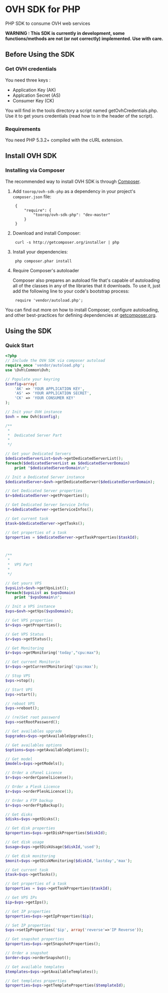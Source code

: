 OVH SDK for PHP
===========

PHP SDK to consume OVH web services

**WARNING : This SDK is currently in development, some functions/methods are not (or not correctly) implemented. Use with care.**


## Before Using the SDK
### Get OVH credentials
You need three keys  :
- Application Key (AK)
- Applcation Secret (AS)
- Consumer Key (CK)

You will find in the tools directory a script named getOvhCredentials.php.
Use it to get yours credentials (read how to in the header of the script).

### Requirements
You need PHP 5.3.2+ compiled with the cURL extension.

## Install OVH SDK
### Installing via Composer

The recommended way to install OVH SDK is through [Composer](http://getcomposer.org).

1. Add ``toorop/ovh-sdk-php`` as a dependency in your project's ``composer.json`` file:

        {
            "require": {
                "toorop/ovh-sdk-php": "dev-master"
            }
        }

2. Download and install Composer:

        curl -s http://getcomposer.org/installer | php

3. Install your dependencies:

        php composer.phar install

4. Require Composer's autoloader

    Composer also prepares an autoload file that's capable of autoloading all of the classes in any of the libraries that it downloads. To use it, just add the following line to your code's bootstrap process:

        require 'vendor/autoload.php';

You can find out more on how to install Composer, configure autoloading, and other best-practices for defining dependencies at [getcomposer.org](http://getcomposer.org).

## Using the SDK
### Quick Start
```php
<?php
// Include the OVH SDK via composer autoload
require_once 'vendor/autoload.php';
use \Ovh\Common\Ovh;

// Populate your keyring
$config=array(
    'AK' => 'YOUR APPLICATION KEY',
    'AS' => 'YOUR APPLICATION SECRET',
    'CK' => 'YOUR CONSUMER KEY'
);

// Init your OVH instance
$ovh = new Ovh($config);

/**
 *
 *  Dedicated Server Part
 *
 */

// Get your Dedicated Servers
$dedicatedServerList=$ovh->getDedicatedServerList();
foreach($dedicatedServerList as $dedicatedServerDomain)
    print "$dedicatedServerDomain\n";

// Init a Dedicated Server instance
$dedicatedServer=$ovh->getDedicatedServer($dedicatedServerDomain);

// Get Dedicated Server properties
$r=$dedicatedServer->getProperties();

// Get Dedicated Server Service Infos
$r=$dedicatedServer->getServiceInfos();

// Get current task
$task=$dedicatedServer->getTasks();

// Get properties of a task
$properties = $dedicatedServer->getTaskProperties($taskId);



/**
 *
 *  VPS Part
 *
 */

// Get yours VPS
$vpsList=$ovh->getVpsList();
foreach($vpsList as $vpsDomain)
    print "$vpsDomain\n";

// Init a VPS instance
$vps=$ovh->getVps($vpsDomain);

// Get VPS properties
$r=$vps->getProperties();

// Get VPS Status
$r=$vps->getStatus();

// Get Monitoring
$r=$vps->getMonitoring('today',"cpu:max");

// Get current Monitorin
$r=$vps->getCurrentMonitoring('cpu:max');

// Stop VPS
$vps->stop();

// Start VPS
$vps->start();

// reboot VPS
$vps->reboot();

// (re)Set root password
$vps->setRootPassword();

// Get availables upgrade
$upgrades=$vps->getAvailableUpgrades();

// Get availables options
$options=$vps->getAvailableOptions();

// Get model
$models=$vps->getModels();

// Order a cPanel Licence
$r=$vps->orderCpanelLicense();

// Order a Plesk Licence
$r=$vps->orderPleskLicence(1);

// Order a FTP backup
$r=$vps->orderFtpBackup();

// Get disks
$disks=$vps->getDisks();

// Get disk properties
$properties=$vps->getDiskProperties($diskId);

// Get disk usage
$usage=$vps->getDiskUsage($diskId,'used');

// Get disk monitoring
$monit=$vps->getDiskMonitoring($diskId,'lastday','max');

// Get current task
$task=$vps->getTasks();

// Get properties of a task
$properties = $vps->getTaskProperties($taskId);

// Get VPS IPs
$ip=$vps->getIps();

// Get IP properties
$properties=$vps->getIpProperties($ip);

// Set IP properties
$vps->setIpProperties('$ip', array('reverse'=>'IP Reverse'));

// Get snapshot properties
$properties=$vps->getSnapshotProperties();

// Order a snapshot
$order=$vps->orderSnapshot();

// Get available templates
$templates=$vps->getAvailableTemplates();

// Get templates properties
$properties=$vps->getTemplateProperties($templateId);

```

